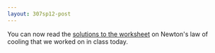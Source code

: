 ```yaml
---
layout: 307sp12-post
---
```


You can now read the [solutions to the worksheet][sol] on Newton's law of cooling that we worked on in class today.

[sol]: worksheet-modeling.pdf
